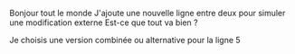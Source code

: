 Bonjour tout le monde
J'ajoute une nouvelle ligne entre deux pour simuler une modification externe
Est-ce que tout va bien ?

Je choisis une version combinée ou alternative pour la ligne 5